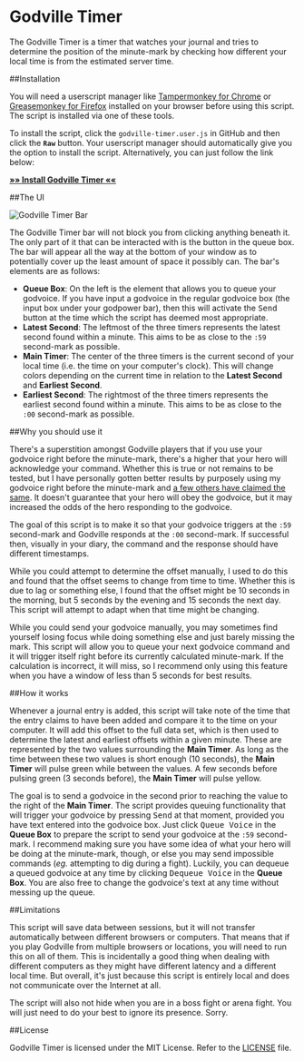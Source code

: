 # Godville Timer

The Godville Timer is a timer that watches your journal and tries to determine the position of the minute-mark by checking how different your local time is from the estimated server time.

##Installation

You will need a userscript manager like [Tampermonkey for Chrome](https://chrome.google.com/webstore/detail/tampermonkey/dhdgffkkebhmkfjojejmpbldmpobfkfo) or [Greasemonkey for Firefox](https://addons.mozilla.org/en-US/firefox/addon/greasemonkey/) installed on your browser before using this script. The script is installed via one of these tools.

To install the script, click the `godville-timer.user.js` in GitHub and then click the **`Raw`** button. Your userscript manager should automatically give you the option to install the script. Alternatively, you can just follow the link below:

**[»» Install Godville Timer ««](https://github.com/Koviko/Godville-Timer/raw/master/godville-timer.user.js)**

##The UI

![Godville Timer Bar](http://i.imgur.com/5P0ZXcz.png)

The Godville Timer bar will not block you from clicking anything beneath it. The only part of it that can be interacted with is the button in the queue box. The bar will appear all the way at the bottom of your window as to potentially cover up the least amount of space it possibly can. The bar's elements are as follows:

* **Queue Box**: On the left is the element that allows you to queue your godvoice. If you have input a godvoice in the regular godvoice box (the input box under your godpower bar), then this will activate the <kbd>Send</kbd> button at the time which the script has deemed most appropriate.
* **Latest Second**: The leftmost of the three timers represents the latest second found within a minute. This aims to be as close to the `:59` second-mark as possible.
* **Main Timer**: The center of the three timers is the current second of your local time (i.e. the time on your computer's clock). This will change colors depending on the current time in relation to the **Latest Second** and **Earliest Second**.
* **Earliest Second**: The rightmost of the three timers represents the earliest second found within a minute. This aims to be as close to the `:00` second-mark as possible.

##Why you should use it

There's a superstition amongst Godville players that if you use your godvoice right before the minute-mark, there's a higher that your hero will acknowledge your command. Whether this is true or not remains to be tested, but I have personally gotten better results by purposely using my godvoice right before the minute-mark and [a few others have claimed the same](http://wiki.godvillegame.com/Digging#Guide_1). It doesn't guarantee that your hero will obey the godvoice, but it may increased the odds of the hero responding to the godvoice.

The goal of this script is to make it so that your godvoice triggers at the `:59` second-mark and Godville responds at the `:00` second-mark. If successful then, visually in your diary, the command and the response should have different timestamps.

While you could attempt to determine the offset manually, I used to do this and found that the offset seems to change from time to time. Whether this is due to lag or something else, I found that the offset might be 10 seconds in the morning, but 5 seconds by the evening and 15 seconds the next day. This script will attempt to adapt when that time might be changing.

While you could send your godvoice manually, you may sometimes find yourself losing focus while doing something else and just barely missing the mark. This script will allow you to queue your next godvoice command and it will trigger itself right before its currently calculated minute-mark. If the calculation is incorrect, it will miss, so I recommend only using this feature when you have a window of less than 5 seconds for best results.

##How it works

Whenever a journal entry is added, this script will take note of the time that the entry claims to have been added and compare it to the time on your computer. It will add this offset to the full data set, which is then used to determine the latest and earliest offsets within a given minute. These are represented by the two values surrounding the **Main Timer**. As long as the time between these two values is short enough (10 seconds), the **Main Timer** will pulse green while between the values. A few seconds before pulsing green (3 seconds before), the **Main Timer** will pulse yellow.

The goal is to send a godvoice in the second prior to reaching the value to the right of the **Main Timer**. The script provides queuing functionality that will trigger your godvoice by pressing <kbd>Send</kbd> at that moment, provided you have text entered into the godvoice box. Just click <kbd>Queue Voice</kbd> in the **Queue Box** to prepare the script to send your godvoice at the `:59` second-mark. I recommend making sure you have some idea of what your hero will be doing at the minute-mark, though, or else you may send impossible commands (*eg.* attempting to dig during a fight). Luckily, you can dequeue a queued godvoice at any time by clicking <kbd>Dequeue Voice</kbd> in the **Queue Box**. You are also free to change the godvoice's text at any time without messing up the queue.

##Limitations

This script will save data between sessions, but it will not transfer automatically between different browsers or computers. That means that if you play Godville from multiple browsers or locations, you will need to run this on all of them. This is incidentally a good thing when dealing with different computers as they might have different latency and a different local time. But overall, it's just because this script is entirely local and does not communicate over the Internet at all.

The script will also not hide when you are in a boss fight or arena fight. You will just need to do your best to ignore its presence. Sorry.

##License

Godville Timer is licensed under the MIT License. Refer to the [LICENSE](https://github.com/Koviko/Godville-Timer/blob/master/LICENSE) file.
